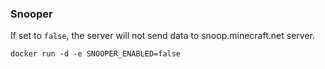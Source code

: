 ### Snooper

If set to `false`, the server will not send data to snoop.minecraft.net server.

    docker run -d -e SNOOPER_ENABLED=false
